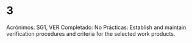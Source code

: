 # 3

Acrónimos: SG1, VER
Completado: No
Prácticas: Establish and maintain verification procedures and criteria for the selected work products.